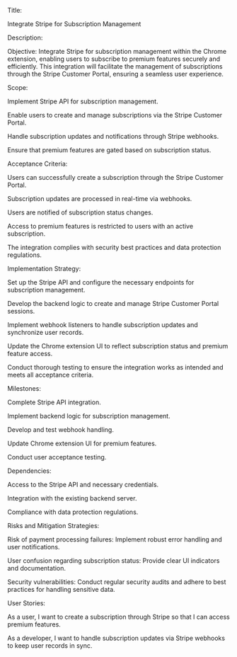 Title:

Integrate Stripe for Subscription Management

Description:

Objective:
Integrate Stripe for subscription management within the Chrome extension, enabling users to subscribe to premium features securely and efficiently. This integration will facilitate the management of subscriptions through the Stripe Customer Portal, ensuring a seamless user experience.

Scope:

Implement Stripe API for subscription management.

Enable users to create and manage subscriptions via the Stripe Customer Portal.

Handle subscription updates and notifications through Stripe webhooks.

Ensure that premium features are gated based on subscription status.

Acceptance Criteria:

Users can successfully create a subscription through the Stripe Customer Portal.

Subscription updates are processed in real-time via webhooks.

Users are notified of subscription status changes.

Access to premium features is restricted to users with an active subscription.

The integration complies with security best practices and data protection regulations.

Implementation Strategy:

Set up the Stripe API and configure the necessary endpoints for subscription management.

Develop the backend logic to create and manage Stripe Customer Portal sessions.

Implement webhook listeners to handle subscription updates and synchronize user records.

Update the Chrome extension UI to reflect subscription status and premium feature access.

Conduct thorough testing to ensure the integration works as intended and meets all acceptance criteria.

Milestones:

Complete Stripe API integration.

Implement backend logic for subscription management.

Develop and test webhook handling.

Update Chrome extension UI for premium features.

Conduct user acceptance testing.

Dependencies:

Access to the Stripe API and necessary credentials.

Integration with the existing backend server.

Compliance with data protection regulations.

Risks and Mitigation Strategies:

Risk of payment processing failures: Implement robust error handling and user notifications.

User confusion regarding subscription status: Provide clear UI indicators and documentation.

Security vulnerabilities: Conduct regular security audits and adhere to best practices for handling sensitive data.

User Stories:

As a user, I want to create a subscription through Stripe so that I can access premium features.

As a developer, I want to handle subscription updates via Stripe webhooks to keep user records in sync.